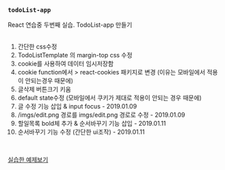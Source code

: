 ### `todoList-app`

React 연습중 두번째 실습. TodoList-app 만들기
<br><br>
1. 간단한 css수정 <br>
2. TodoListTemplate 의 margin-top css 수정<br>
3. cookie를 사용하여 데이터 임시저장함<br>
4. cookie function에서 > react-cookies 패키지로 변경 (이유는 모바일에서 적용이 안되는경우 때문에)<br>
5. 글삭제 버튼크기 키움 <br>
6. default state수정 (모바일에서 쿠키가 제대로 적용이 안되는 경우 때문에) <br>
7. 글 수정 기능 삽입 & input focus - 2019.01.09<br>
8. /imgs/edit.png 경로를 imgs/edit.png 경로로 수정 - 2019.01.09<br>
9. 할일목록 bold체 추가 & 순서바꾸기 기능 삽입 - 2019.01.11<br>
10. 순서바꾸기 기능 수정 (간단한 ui조작) - 2019.01.11<br>
<br>

[실습한 예제보기](http://pumpkinzomb.github.io/todolist-app/)